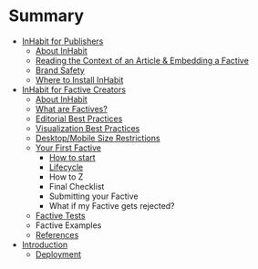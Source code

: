 # Summary

* [InHabit for Publishers](about-inhabit-js.md)
  * [About InHabit](about-inhabit-js.md)
  * [Reading the Context of an Article & Embedding a Factive](reading-the-context-of-an-article-and-embedding-a-factive.md)
  * [Brand Safety](brand-safety.md)
  * [Where to Install InHabit](where-to-install-inhabit-js.md)
* [InHabit for Factive Creators](inhabit-for-factive-creators.md)
  * [About InHabit](factive-creation/introduction.md)
  * [What are Factives?](factive-creation/what-are-factives.md)
  * [Editorial Best Practices](factive-creation/editorial-best-practices.md)
  * [Visualization Best Practices](factive-creation/visualization-best-practices.md)
  * [Desktop/Mobile Size Restrictions](factive-creation/desktopmobile-size-restrictions.md)
  * [Your First Factive](factive-creation/README.md)
    * [How to start](factive-creation/how-to-start.md)
    * [Lifecycle](factive-creation/factive-life-cycle.md)
    * How to Z
    * Final Checklist
    * Submitting your Factive
    * What if my Factive gets rejected?
  * [Factive Tests](factive-creation/factive-tests.md)
  * Factive Examples
  * [References](factive-creation/references.md)
* [Introduction](README.md)
  * [Deployment](inhabit_manifest.md)

